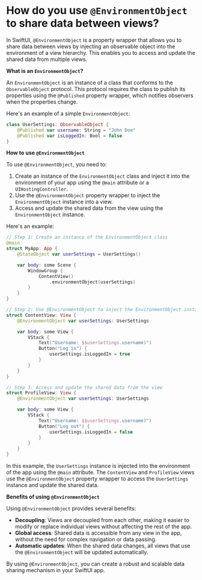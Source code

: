 # How do you use `@EnvironmentObject` to share data between views?

In SwiftUI, `@EnvironmentObject` is a property wrapper that allows you to share data between views by injecting an observable object into the environment of a view hierarchy. This enables you to access and update the shared data from multiple views.

**What is an `EnvironmentObject`?**

An `EnvironmentObject` is an instance of a class that conforms to the `ObservableObject` protocol. This protocol requires the class to publish its properties using the `@Published` property wrapper, which notifies observers when the properties change.

Here's an example of a simple `EnvironmentObject`:
```swift
class UserSettings: ObservableObject {
    @Published var username: String = "John Doe"
    @Published var isLoggedIn: Bool = false
}
```
**How to use `@EnvironmentObject`**

To use `@EnvironmentObject`, you need to:

1. Create an instance of the `EnvironmentObject` class and inject it into the environment of your app using the `@main` attribute or a `UIHostingController`.
2. Use the `@EnvironmentObject` property wrapper to inject the `EnvironmentObject` instance into a view.
3. Access and update the shared data from the view using the `EnvironmentObject` instance.

Here's an example:
```swift
// Step 1: Create an instance of the EnvironmentObject class
@main
struct MyApp: App {
    @StateObject var userSettings = UserSettings()

    var body: some Scene {
        WindowGroup {
            ContentView()
                .environmentObject(userSettings)
        }
    }
}

// Step 2: Use @EnvironmentObject to inject the EnvironmentObject instance into a view
struct ContentView: View {
    @EnvironmentObject var userSettings: UserSettings

    var body: some View {
        VStack {
            Text("Username: $$userSettings.username)")
            Button("Log in") {
                userSettings.isLoggedIn = true
            }
        }
    }
}

// Step 3: Access and update the shared data from the view
struct ProfileView: View {
    @EnvironmentObject var userSettings: UserSettings

    var body: some View {
        VStack {
            Text("Username: $$userSettings.username)")
            Button("Log out") {
                userSettings.isLoggedIn = false
            }
        }
    }
}
```
In this example, the `UserSettings` instance is injected into the environment of the app using the `@main` attribute. The `ContentView` and `ProfileView` views use the `@EnvironmentObject` property wrapper to access the `UserSettings` instance and update the shared data.

**Benefits of using `@EnvironmentObject`**

Using `@EnvironmentObject` provides several benefits:

* **Decoupling**: Views are decoupled from each other, making it easier to modify or replace individual views without affecting the rest of the app.
* **Global access**: Shared data is accessible from any view in the app, without the need for complex navigation or data passing.
* **Automatic updates**: When the shared data changes, all views that use the `@EnvironmentObject` will be updated automatically.

By using `@EnvironmentObject`, you can create a robust and scalable data sharing mechanism in your SwiftUI app.